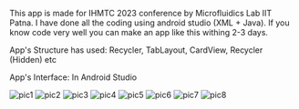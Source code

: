 This app is made for IHMTC 2023 conference by Microfluidics Lab IIT Patna. I have done all the coding using android studio (XML + Java). If you know code very well you can make an app like this withing 2-3 days.

App's Structure has used: Recycler, TabLayout, CardView, Recycler (Hidden) etc

App's Interface: In Android Studio


![pic1](https://github.com/meHypernova/Conference-Schedule/assets/146374681/df431af4-fcaf-4b39-93c1-17148aeb8c78)
![pic2](https://github.com/meHypernova/Conference-Schedule/assets/146374681/cec74b2b-5f25-471f-9ab2-8d7148a82a28)
![pic3](https://github.com/meHypernova/Conference-Schedule/assets/146374681/418e933a-d738-427d-a661-0726f40bea22)
![pic4](https://github.com/meHypernova/Conference-Schedule/assets/146374681/7ec2012d-ee8c-4a7c-aa04-d47fc1f0e2af)
![pic5](https://github.com/meHypernova/Conference-Schedule/assets/146374681/ffdbcc40-94d3-4354-a933-1a94458589c1)
![pic6](https://github.com/meHypernova/Conference-Schedule/assets/146374681/d7cae7d5-ff9b-4845-b386-dc14ca9780da)
![pic7](https://github.com/meHypernova/Conference-Schedule/assets/146374681/50dd2824-c1f3-4bc6-b7b5-c6d1482f48f3)
![pic8](https://github.com/meHypernova/Conference-Schedule/assets/146374681/74217ffd-f954-4a44-8ff3-48970536b47f)
